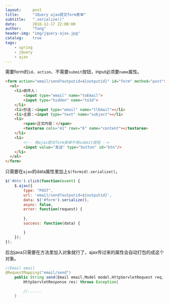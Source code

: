 ```yaml
---
layout:     post
title:      "JQuery ajax提交form表单"
subtitle:   ".serialize()"
date:       2016-12-17 22:00:00
author:     "Tang"
header-img: "img/jquery-ajax.jpg"
catalog:    true
tags:
    - spring
    - jQuery
    - ajax
---
```


需要form的`id`、`action`、不需要`submit`按钮，input必须要`name`属性。

```html
<form action="email/send?outputid=${outputid}" id="form" method="post">
  <ul>
    <li>收件人：
        <input type="email" name="toEmail">
        <input type="hidden" name="toId">
    </li>
    <li>抄送：<input type="email" name="tlEmail"></li>
    <li>主题：<input type="text" name="subject"></li>
    <li>
        <span>正文内容：</span>
        <textarea cols="41" rows="6" name="content"></textarea>
    </li>
    <li>
        <!-- 用ajax提交form表单不用submit按钮 -->
        <input value="发送" type="button" id="btn"/>
    </li>
  </ul>
</form>
```

只需要在`ajax`的data属性里加上`$(formid).serialize()`，

```javascript
$('#btn').click(function(event) {
    $.ajax({
        type: "POST",
        url: 'email/send?outputid=${outputid}',
        data: $('#form').serialize(),
        async: false,
        error: function(request) {
            
        },
        success: function(data) {

        }
    });
});
```

后台java只需要在方法里加入对象就行了，ajax传过来的属性会自动打包的成这个对象。

```java
//Email email
@RequestMapping("email/send")
    public String send(Email email,Model model,HttpServletRequest req,
        HttpServletResponse res) throws Exception{

        //......
    }
```